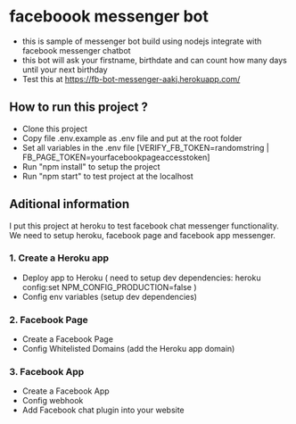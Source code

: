# faceboook messenger bot
- this is sample of messenger bot build using nodejs integrate with facebook messenger chatbot
- this bot will ask your firstname, birthdate and can count how many days until your next birthday
- Test this at https://fb-bot-messenger-aakj.herokuapp.com/

## How to run this project ? 
- Clone this project
- Copy file .env.example as .env file and put at the root folder 
- Set all variables in the .env file [VERIFY_FB_TOKEN=randomstring | FB_PAGE_TOKEN=yourfacebookpageaccesstoken]
- Run "npm install" to setup the project
- Run "npm start" to test project at the localhost

## Aditional information
I put this project at heroku to test facebook chat messenger functionality. We need to setup heroku, facebook page and facebook app messenger.
### 1. Create a Heroku app
- Deploy app to Heroku ( need to setup dev dependencies:
heroku config:set NPM_CONFIG_PRODUCTION=false
)
- Config env variables (setup dev dependencies)
### 2. Facebook Page
- Create a Facebook Page
- Config Whitelisted Domains (add the Heroku app domain)
### 3. Facebook App
- Create a Facebook App
- Config webhook
- Add Facebook chat plugin into your website